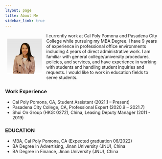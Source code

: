 ```yaml
---
layout: page
title: About Me
sidebar_link: true
---
```



<table style="width:100%">
<thead>
  <tr>
    <td><img src="assets/images/carrie_image.jpg" alt="Carrie" width="1280px"></td>
    <td>I currently work at Cal Poly Pomona and Pasadena City College while pursuing my MBA Degree. I have 9 years of experience in professional office environments including 4 years of direct administrative work. I am familiar with general college/university procedures, policies, and services, and have experience in working with students and handling student inquiries and requests. I would like to work in education fields to serve students. </td>
  </tr>
</thead>
</table>

### Work Experience

- Cal Poly Pomona, CA, Student Assistant (2021.1 – Present)
- Pasadena City College, CA, Professional Expert (2020.9 – 2021.7)
- Shui On Group (HKG: 0272), China, Leasing Deputy Manager (2011 - 2019)

### EDUCATION

- MBA, Cal Poly Pomona, CA (Expected graduation 06/2022) 
- BA Degree in Advertising, Jinan University (JNU), China
- BA Degree in Finance, Jinan University (JNU), China

